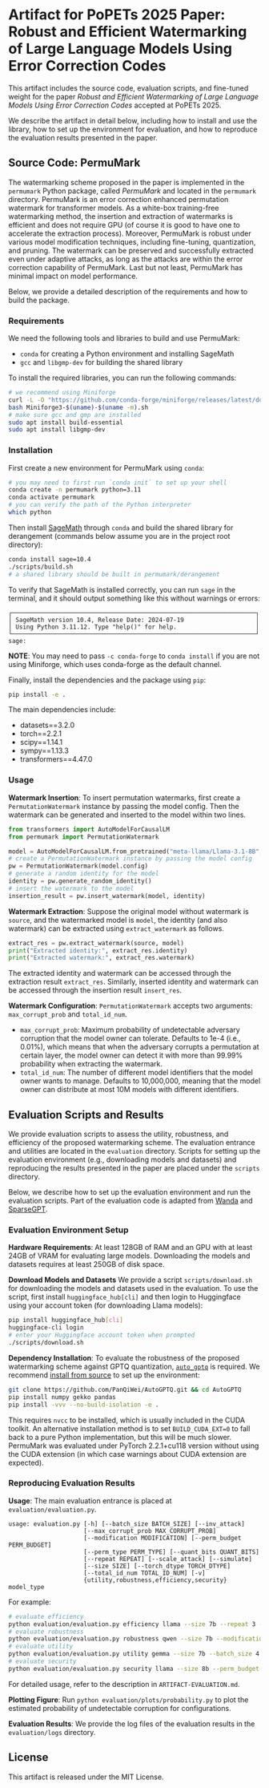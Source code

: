 # Artifact for PoPETs 2025 Paper: Robust and Efficient Watermarking of Large Language Models Using Error Correction Codes

This artifact includes the source code, evaluation scripts, and fine-tuned weight for the paper *Robust and Efficient Watermarking of Large Language Models Using Error Correction Codes* accepted at PoPETs 2025.

We describe the artifact in detail below, including how to install and use the library, how to set up the environment for evaluation, and how to reproduce the evaluation results presented in the paper.

## Source Code: PermuMark

The watermarking scheme proposed in the paper is implemented in the `permumark` Python package, called *PermuMark* and located in the `permumark` directory.
PermuMark is an error correction enhanced permutation watermark for transformer models.
As a white-box training-free watermarking method, the insertion and extraction of watermarks is efficient and does not require GPU (of course it is good to have one to accelerate the extraction process).
Moreover, PermuMark is robust under various model modification techniques, including fine-tuning, quantization, and pruning.
The watermark can be preserved and successfully extracted even under adaptive attacks, as long as the attacks are within the error correction capability of PermuMark.
Last but not least, PermuMark has minimal impact on model performance.

Below, we provide a detailed description of the requirements and how to build the package.

### Requirements

We need the following tools and libraries to build and use PermuMark:

- `conda` for creating a Python environment and installing SageMath
- `gcc` and `libgmp-dev` for building the shared library

To install the required libraries, you can run the following commands:

```bash
# we recommend using Miniforge
curl -L -O "https://github.com/conda-forge/miniforge/releases/latest/download/Miniforge3-$(uname)-$(uname -m).sh"
bash Miniforge3-$(uname)-$(uname -m).sh
# make sure gcc and gmp are installed
sudo apt install build-essential
sudo apt install libgmp-dev
```

### Installation

First create a new environment for PermuMark using `conda`:

```bash
# you may need to first run `conda init` to set up your shell
conda create -n permumark python=3.11
conda activate permumark
# you can verify the path of the Python interpreter
which python
```

Then install [SageMath](https://www.sagemath.org/) through `conda` and build the shared library for derangement (commands below assume you are in the project root directory):

```bash
conda install sage=10.4
./scripts/build.sh
# a shared library should be built in permumark/derangement
```

To verify that SageMath is installed correctly, you can run `sage` in the terminal, and it should output something like this without warnings or errors:

```text
┌────────────────────────────────────────────────────────────────────┐
│ SageMath version 10.4, Release Date: 2024-07-19                    │
│ Using Python 3.11.12. Type "help()" for help.                      │
└────────────────────────────────────────────────────────────────────┘
sage: 
```

**NOTE**: You may need to pass `-c conda-forge` to `conda install` if you are not using Miniforge, which uses conda-forge as the default channel.

Finally, install the dependencies and the package using `pip`:

```bash
pip install -e .
```

The main dependencies include:

- datasets==3.2.0
- torch==2.2.1
- scipy==1.14.1
- sympy==1.13.3
- transformers==4.47.0

### Usage

**Watermark Insertion**:
To insert permutation watermarks, first create a `PermutationWatermark` instance by passing the model config.
Then the watermark can be generated and inserted to the model within two lines.

```python
from transformers import AutoModelForCausalLM
from permumark import PermutationWatermark

model = AutoModelForCausalLM.from_pretrained("meta-llama/Llama-3.1-8B", trust_remote_code=True)
# create a PermutationWatermark instance by passing the model config
pw = PermutationWatermark(model.config)
# generate a random identity for the model
identity = pw.generate_random_identity()
# insert the watermark to the model
insertion_result = pw.insert_watermark(model, identity)
```

**Watermark Extraction**:
Suppose the original model without watermark is `source`, and the watermarked model is `model`,
the identity (and also watermark) can be extracted using `extract_watermark` as follows.

```python
extract_res = pw.extract_watermark(source, model)
print("Extracted identity:", extract_res.identity)
print("Extracted watermark:", extract_res.watermark)
```

The extracted identity and watermark can be accessed through the extraction result `extract_res`.
Similarly, inserted identity and watermark can be accessed through the insertion result `insert_res`.

**Watermark Configuration**:
`PermutationWatermark` accepts two arguments: `max_corrupt_prob` and `total_id_num`.

- `max_corrupt_prob`: Maximum probability of undetectable adversary corruption that the model owner can tolerate.
  Defaults to 1e-4 (i.e., 0.01%), which means that when the adversary corrupts a permutation at certain layer, the model
  owner can detect it with more than 99.99% probability when extracting the watermark.
- `total_id_num`: The number of different model identifiers that the model owner wants to manage.
  Defaults to 10,000,000, meaning that the model owner can distribute at most 10M models with different identifiers.

## Evaluation Scripts and Results

We provide evaluation scripts to assess the utility, robustness, and efficiency of the proposed watermarking scheme.
The evaluation entrance and utilities are located in the `evaluation` directory.
Scripts for setting up the evaluation environment (e.g., downloading models and datasets) and reproducing the results presented in the paper are placed under the `scripts` directory.

Below, we describe how to set up the evaluation environment and run the evaluation scripts.
Part of the evaluation code is adapted from [Wanda](https://github.com/locuslab/wanda) and [SparseGPT](https://github.com/IST-DASLab/sparsegpt).


### Evaluation Environment Setup

**Hardware Requirements**:
At least 128GB of RAM and an GPU with at least 24GB of VRAM for evaluating large models.
Downloading the models and datasets requires at least 250GB of disk space.

**Download Models and Datasets**
We provide a script `scripts/download.sh` for downloading the models and datasets used in the evaluation.
To use the script, first install `huggingface_hub[cli]` and then login to Huggingface using your account token (for downloading Llama models):

```bash
pip install huggingface_hub[cli]
huggingface-cli login
# enter your Huggingface account token when prompted
./scripts/download.sh
```

**Dependency Installation**:
To evaluate the robustness of the proposed watermarking scheme against GPTQ quantization, [`auto_gptq`](https://github.com/AutoGPTQ/AutoGPTQ) is
required.
We recommend [install from source](https://github.com/AutoGPTQ/AutoGPTQ?tab=readme-ov-file#install-from-source) to set
up the environment:

```bash
git clone https://github.com/PanQiWei/AutoGPTQ.git && cd AutoGPTQ
pip install numpy gekko pandas
pip install -vvv --no-build-isolation -e .
```

This requires `nvcc` to be installed, which is usually included in the CUDA toolkit.
An alternative installation method is to set `BUILD_CUDA_EXT=0` to fall back to a pure Python implementation, but this will be much slower.
PermuMark was evaluated under PyTorch 2.2.1+cu118 version without using the CUDA extension (in which case warnings about CUDA extension are expected).

### Reproducing Evaluation Results

**Usage**:
The main evaluation entrance is placed at `evaluation/evaluation.py`.

```
usage: evaluation.py [-h] [--batch_size BATCH_SIZE] [--inv_attack]
                     [--max_corrupt_prob MAX_CORRUPT_PROB]
                     [--modification MODIFICATION] [--perm_budget PERM_BUDGET]
                     [--perm_type PERM_TYPE] [--quant_bits QUANT_BITS]
                     [--repeat REPEAT] [--scale_attack] [--simulate]
                     [--size SIZE] [--torch_dtype TORCH_DTYPE]
                     [--total_id_num TOTAL_ID_NUM] [-v]
                     {utility,robustness,efficiency,security} model_type
```

For example:

```bash
# evaluate efficiency
python evaluation/evaluation.py efficiency llama --size 7b --repeat 3 --verbose
# evaluate robustness
python evaluation/evaluation.py robustness qwen --size 7b --modification finetune
# evaluate utility
python evaluation/evaluation.py utility gemma --size 7b --batch_size 4
# evaluate security
python evaluation/evaluation.py security llama --size 8b --perm_budget 60 --perm_type random
```

For detailed usage, refer to the description in `ARTIFACT-EVALUATION.md`.

**Plotting Figure**:
Run `python evaluation/plots/probability.py` to plot the estimated probability of undetectable corruption for configurations.

**Evaluation Results**:
We provide the log files of the evaluation results in the `evaluation/logs` directory.

## License

This artifact is released under the MIT License.

